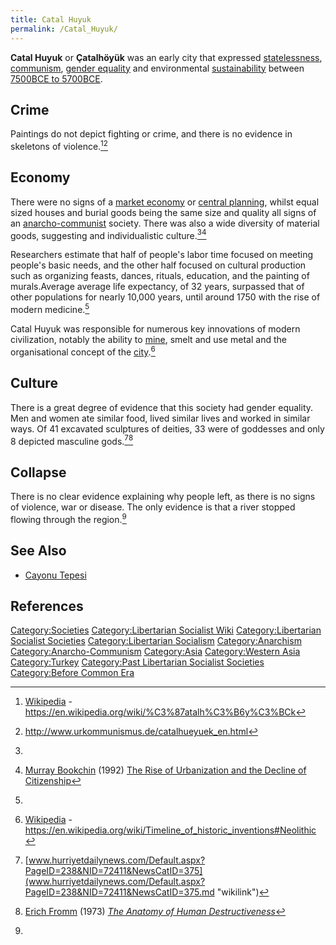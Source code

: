 ```yaml
---
title: Catal Huyuk
permalink: /Catal_Huyuk/
---
```


**Catal Huyuk** or **Çatalhöyük** was an early city that expressed
[statelessness](List_of_Libertarian_Socialist_Societies.md "wikilink"),
[communism](Anarcho-Communism.md "wikilink"), [gender
equality](Gender_Equality.md "wikilink") and environmental
[sustainability](sustainability.md "wikilink") between [7500BCE to
5700BCE](Timeline_of_Libertarian_Socialism.md "wikilink").

## Crime

Paintings do not depict fighting or crime, and there is no evidence in
skeletons of violence.[^1][^2]

## Economy

There were no signs of a [market economy](Market_Economy.md "wikilink") or
[central planning](Centrally_Planned_Economy.md "wikilink"), whilst equal
sized houses and burial goods being the same size and quality all signs
of an [anarcho-communist](Anarcho-Communism.md "wikilink") society. There
was also a wide diversity of material goods, suggesting and
individualistic culture.[^3][^4]

Researchers estimate that half of people's labor time focused on meeting
people's basic needs, and the other half focused on cultural production
such as organizing feasts, dances, rituals, education, and the painting
of murals.Average average life expectancy, of 32 years, surpassed that
of other populations for nearly 10,000 years, until around 1750 with the
rise of modern medicine.[^5]

Catal Huyuk was responsible for numerous key innovations of modern
civilization, notably the ability to [mine](Mining.md "wikilink"), smelt
and use metal and the organisational concept of the
[city](city.md "wikilink").[^6]

## Culture

There is a great degree of evidence that this society had gender
equality. Men and women ate similar food, lived similar lives and worked
in similar ways. Of 41 excavated sculptures of deities, 33 were of
goddesses and only 8 depicted masculine gods.[^7][^8]

## Collapse

There is no clear evidence explaining why people left, as there is no
signs of violence, war or disease. The only evidence is that a river
stopped flowing through the region.[^9]

## See Also

- [Cayonu Tepesi](Cayonu_Tepesi.md "wikilink")

## References

<references />

[Category:Societies](Category:Societies.md "wikilink")
[Category:Libertarian Socialist
Wiki](Category:Libertarian_Socialist_Wiki.md "wikilink")
[Category:Libertarian Socialist
Societies](Category:Libertarian_Socialist_Societies.md "wikilink")
[Category:Libertarian
Socialism](Category:Libertarian_Socialism.md "wikilink")
[Category:Anarchism](Category:Anarchism.md "wikilink")
[Category:Anarcho-Communism](Category:Anarcho-Communism.md "wikilink")
[Category:Asia](Category:Asia.md "wikilink") [Category:Western
Asia](Category:Western_Asia.md "wikilink")
[Category:Turkey](Category:Turkey.md "wikilink") [Category:Past Libertarian
Socialist
Societies](Category:Past_Libertarian_Socialist_Societies.md "wikilink")
[Category:Before Common Era](Category:Before_Common_Era.md "wikilink")

[^1]: [Wikipedia](Wikipedia.md "wikilink") -
    <https://en.wikipedia.org/wiki/%C3%87atalh%C3%B6y%C3%BCk>

[^2]: <http://www.urkommunismus.de/catalhueyuek_en.html>

[^3]:

[^4]: [Murray Bookchin](Murray_Bookchin.md "wikilink") (1992) [The Rise of
    Urbanization and the Decline of
    Citizenship](The_Rise_of_Urbanization_and_the_Decline_of_Citizenship.md "wikilink")

[^5]:

[^6]: [Wikipedia](Wikipedia.md "wikilink") -
    <https://en.wikipedia.org/wiki/Timeline_of_historic_inventions#Neolithic>

[^7]: [www.hurriyetdailynews.com/Default.aspx?PageID=238&NID=72411&NewsCatID=375](www.hurriyetdailynews.com/Default.aspx?PageID=238&NID=72411&NewsCatID=375.md "wikilink")

[^8]: [Erich Fromm](Erich_Fromm.md "wikilink") (1973) *[The Anatomy of
    Human
    Destructiveness](The_Anatomy_of_Human_Destructiveness.md "wikilink")*

[^9]: